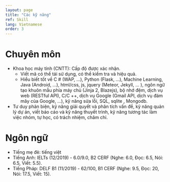 ```yaml
---
layout: page
title: "Các kỹ năng"
ref: Skill
lang: Vietnamese
order: 3
---
```

# Chuyên môn
* Khoa học máy tính (CNTT): Cấp độ được xác nhận. 
    * Viết mã có thể tái sử dụng, có thể kiểm tra và hiệu quả.
    * Hiểu biết tốt về C # (WAP, ...), Python (Flask, ...), Machine Learning, Java (Android, ...), html/css, js, jquery (Meteor, Jekyll, ... ), ngôn ngữ tạo khuôn mẫu phía máy chủ (Jinja 2, Blazejs), bộ nhớ đệm, dịch vụ web (RESTful API), C/C ++, dịch vụ Google (Gmail API, dịch vụ đám mây của Google, ...), kỹ năng sửa lỗi, SQL, sqlite , Mongodb.
* Tư duy phản biện, kỹ năng giải quyết và phân tích vấn đề, kỹ năng quản lý dự án, viết báo cáo và kỹ năng thuyết trình, kỹ năng tương tác làm việc nhóm, tự học, có trách nhiệm, chăm chỉ.

# Ngôn ngữ
* Tiếng mẹ đẻ: tiếng việt
* Tiếng Anh: IELTs (12/2019) - 6.0/9.0, B2 CERF (Nghe: 6.0, Đọc: 6.5, Nói: 6.5, Viết: 5.5).
* Tiếng Pháp: DELF B1 (11/2019) - 62/100, B1 CERF (Nghe: 9.5, Đọc: 20, Nói: 17.5, Viết: 15).


